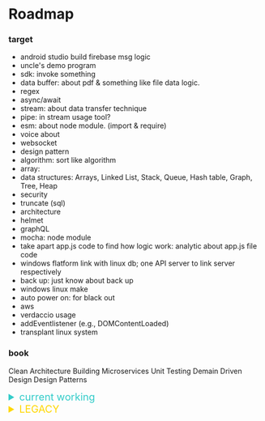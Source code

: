 # Roadmap

### target
- android studio build firebase msg logic
- uncle's demo program
- sdk: invoke something
- data buffer: about pdf & something like file data logic.
- regex
- async/await
- stream: about data transfer technique
- pipe: in stream usage tool?
- esm: about node module. (import & require)
- voice about
- websocket
- design pattern
- algorithm: sort like algorithm
- array: 
- data structures: Arrays, Linked List, Stack, Queue, Hash table, Graph, Tree, Heap
- security
- truncate (sql)
- architecture
- helmet
- graphQL
- mocha: node module 
- take apart app.js code to find how logic work: analytic about app.js file code
- windows flatform link with linux db; one API server to link server respectively
- back up: just know about back up 
- windows linux make 
- auto power on: for black out
- aws
- verdaccio usage
- addEventlistener (e.g., DOMContentLoaded)
- transplant linux system

### book

Clean Architecture
Building Microservices
Unit Testing
Demain Driven Design
Design Patterns

<details><summary style="color: rgb(51, 204, 201); font-size:1.25rem">current working</summary>

<details><summary>uncles's demo program</summary>

- link with Django and c program

</details>

</details>


<details><summary style="color:gold; font-size:1.25rem;">LEGACY</summary>

<details><summary></summary>

</details>

</details>